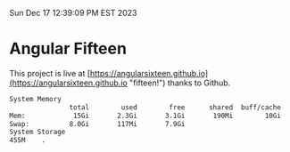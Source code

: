 Sun Dec 17 12:39:09 PM EST 2023

# Angular Fifteen


This project is live at [https://angularsixteen.github.io](https://angularsixteen.github.io "fifteen!") thanks to Github.

```bash
System Memory
               total        used        free      shared  buff/cache   available
Mem:            15Gi       2.3Gi       3.1Gi       190Mi        10Gi        12Gi
Swap:          8.0Gi       117Mi       7.9Gi
System Storage
455M	.
```
```bash
